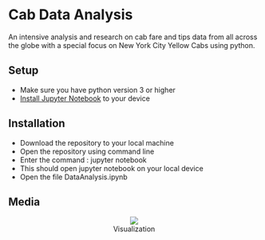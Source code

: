 <h1>Cab Data Analysis</h1>
An intensive analysis and research on cab fare and tips data from all across the globe with a special focus on New York City Yellow Cabs using python.
<h2>Setup</h2>
<ul>
	<li>Make sure you have python version 3 or higher</li>
	<li><a href="https://jupyter.org/install">Install Jupyter Notebook</a> to your device</li>
</ul>
<h2>Installation</h2>
<ul>
	<li>Download the repository to your local machine</li>
	<li>Open the repository using command line</li>
	<li>Enter the command : jupyter notebook</li>
	<li>This should open jupyter notebook on your local device</li>
	<li>Open the file DataAnalysis.ipynb</li>
</ul>
<h2>Media</h2>
<p align="center">
  <img src="www.projects.bet/Media/github/Cab/img1.png">
  <br>Visualization
</p>
